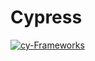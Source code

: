 # Cypress

[![cy-Frameworks](https://img.shields.io/endpoint?url=https://cloud.cypress.io/badge/detailed/n7jmem/cy-frameworks&style=flat&logo=cypress)](https://cloud.cypress.io/projects/n7jmem/runs)
